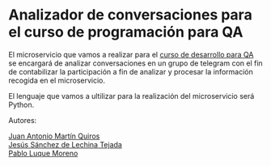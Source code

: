 # Analizador de conversaciones para el curso de programación para QA

El microservicio que vamos a realizar para el [curso de desarrollo para QA](https://jj.github.io/curso-tdd) 
se encargará de analizar conversaciones en un grupo de telegram con el fin de
 contabilizar la participación a fin de analizar y procesar la información 
recogida en el microservicio.

El lenguaje que vamos a ultilizar para la realización del microservicio será Python.


Autores:

 [Juan Antonio Martín Quiros](https://github.com/marquirj)  
 [Jesús Sánchez de Lechina Tejada](https://github.com/jojelupipa)   
 [Pablo Luque Moreno](https://github.com/pabloluque14)   
